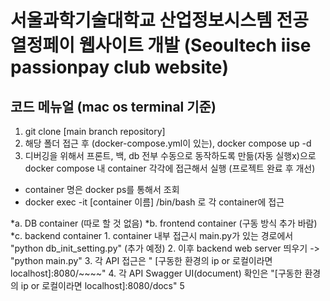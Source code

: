 # 서울과학기술대학교 산업정보시스템 전공 열정페이 웹사이트 개발 (Seoultech iise passionpay club website)

## 코드 메뉴얼 (mac os terminal 기준)
1. git clone [main branch repository]
2. 해당 폴더 접근 후 (docker-compose.yml이 있는), docker compose up -d
3. 디버깅을 위해서 프론트, 백, db 전부 수동으로 동작하도록 만듦(자동 실행x)으로 docker compose 내 container 각각에 접근해서 실행 (프로젝트 완료 후 개선)
  - container 명은 docker ps를 통해서 조회
  - docker exec -it [container 이름] /bin/bash 로 각 container에 접근
  
  *a. DB container (따로 할 것 없음)
  *b. frontend container (구동 방식 추가 바람)
  *c. backend container
    1. container 내부 접근시 main.py가 있는 경로에서 "python db_init_setting.py" (추가 예정)
    2. 이후 backend web server 띄우기 -> "python main.py"
    3. 각 API 접근은 " [구동한 환경의 ip or 로컬이라면 localhost]:8080/~~~~"
    4. 각 API Swagger UI(document) 확인은 "[구동한 환경의 ip or 로컬이라면 localhost]:8080/docs"
    5
    
